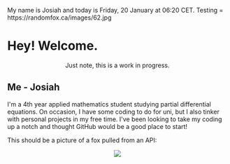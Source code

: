 My name is Josiah and today is Friday, 20 January at 06:20 CET. Testing = https:&#x2F;&#x2F;randomfox.ca&#x2F;images&#x2F;62.jpg

# Hey! Welcome.
<p align='center'> Just note, this is a work  in progress. </p>

## Me - Josiah
I'm a 4th year applied mathematics student studying partial differential equations. On occasion, I have some coding to do for uni, but I also tinker with personal projects in my free time. I've been looking to take my coding up a notch and thought GitHub would be a good place to start!


This should be a picture of a fox pulled from an API:
<p align="center">
    <img src="https:&#x2F;&#x2F;randomfox.ca&#x2F;images&#x2F;62.jpg"/>
</p>
